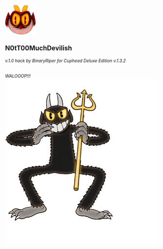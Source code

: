 
<img src="https://github.com/BinaryRiper/N0tT00MuchDevilish/blob/main/media/icon.png" width="100" height="100"><h2>N0tT00MuchDevilish</h2>  
###### v.1.0 hack by BinaryRiper for Cuphead Deluxe Edition v.1.3.2   

*WALOOOP!!!*  
<img src="https://github.com/BinaryRiper/N0tT00MuchDevilish/blob/main/media/devilskin.gif">
